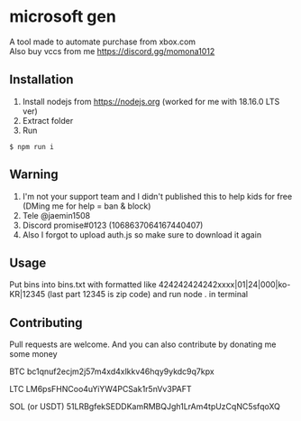 # microsoft gen
A tool made to automate purchase from xbox.com
<br />
Also buy vccs from me https://discord.gg/momona1012

## Installation
1. Install nodejs from https://nodejs.org (worked for me with 18.16.0 LTS ver)
2. Extract folder
3. Run
```
$ npm run i
```

## Warning
1. I'm not your support team and I didn't published this to help kids for free (DMing me for help = ban & block)
2. Tele @jaemin1508
3. Discord promise#0123 (1068637064167440407)
4. Also I forgot to upload auth.js so make sure to download it again

## Usage
Put bins into bins.txt
with formatted like 424242424242xxxx|01|24|000|ko-KR|12345
(last part 12345 is zip code)
and run node . in terminal

## Contributing
Pull requests are welcome.
And you can also contribute by donating me some money

BTC
bc1qnuf2ecjm2j57m4xd4xlkkv46hqy9ykdc9q7kpx



LTC
LM6psFHNCoo4uYiYW4PCSak1r5nVv3PAFT



SOL (or USDT)
51LRBgfekSEDDKamRMBQJgh1LrAm4tpUzCqNC5sfqoXQ
